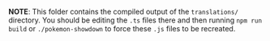 **NOTE**: This folder contains the compiled output of the `translations/` directory.
You should be editing the `.ts` files there and then running `npm run build` or
`./pokemon-showdown` to force these `.js` files to be recreated.
